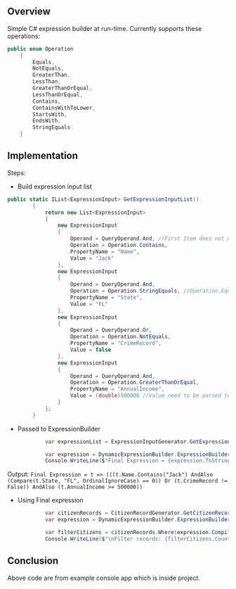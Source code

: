 ## Overview
Simple C# expression builder at run-time.
Currently supports these operations:
```csharp
public enum Operation
    {
        Equals,
        NotEquals,
        GreaterThan,
        LessThan,
        GreaterThanOrEqual,
        LessThanOrEqual,
        Contains,
        ContainsWithToLower,
        StartsWith,
        EndsWith,
        StringEquals
    }
```

## Implementation
Steps:
+ Build expression input list
```csharp
public static IList<ExpressionInput> GetExpressionInputList()
        {
            return new List<ExpressionInput>
            {
                new ExpressionInput
                {
                    Operand = QueryOperand.And, //First Item does not matter And or OR
                    Operation = Operation.Contains,
                    PropertyName = "Name",
                    Value = "Jack"
                },
                new ExpressionInput
                {
                    Operand = QueryOperand.And,
                    Operation = Operation.StringEquals, //Operation.Equals
                    PropertyName = "State",
                    Value = "FL"
                },
                new ExpressionInput
                {
                    Operand = QueryOperand.Or,
                    Operation = Operation.NotEquals,
                    PropertyName = "CrimeRecord",
                    Value = false
                },
                new ExpressionInput
                {
                    Operand = QueryOperand.And,
                    Operation = Operation.GreaterThanOrEqual,
                    PropertyName = "AnnualIncome",
                    Value = (double)500000 //Value need to be parsed to Expression's object (T) type. Here T is of Citizen type and AnnualIncome is of double type.
                }
            };
        }
```
+ Passed to ExpressionBuilder
```csharp
            var expressionList = ExpressionInputGenerator.GetExpressionInputList();

            var expression = DynamicExpressionBuilder.ExpressionBuilder.GetExpression<Citizen>(expressionList); //Passing to expression builder. Here we are getting expression of Type Citizen
            Console.WriteLine($"Final Expression = {expression.ToString()}");
```
Output: `Final Expression = t => (((t.Name.Contains("Jack") AndAlso (Compare(t.State, "FL", OrdinalIgnoreCase) == 0)) Or (t.CrimeRecord != False)) AndAlso (t.AnnualIncome >= 500000))`
+ Using Final expression
```csharp
            var citizenRecords = CitizenRecordGenerator.GetCitizenRecordList();
            var expression = DynamicExpressionBuilder.ExpressionBuilder.GetExpression<Citizen>(expressionList)

            var filterCitizens = citizenRecords.Where(expression.Compile()); //Expression Implementation
            Console.WriteLine($"\nFilter records: {filterCitizens.Count()}");
```

## Conclusion

Above code are from example console app which is inside project.


